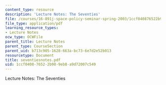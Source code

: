 ```yaml
---
content_type: resource
description: 'Lecture Notes: The Seventies'
file: /courses/16-891j-space-policy-seminar-spring-2003/1ccf040876522b989eb8a9d72007c549_seventiesnotes.pdf
file_type: application/pdf
learning_resource_types:
- Lecture Notes
ocw_type: OCWFile
parent_title: Lecture Notes
parent_type: CourseSection
parent_uid: b713c905-1628-663a-bc73-6e7d2e52b013
resourcetype: Document
title: seventiesnotes.pdf
uid: 1ccf0408-7652-2b98-9eb8-a9d72007c549
---
```

Lecture Notes: The Seventies

